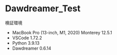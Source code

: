 # Dawdreamer_Test

検証環境

* MacBook Pro (13-inch, M1, 2020) Monterey 12.5.1
* VSCode 1.72.2
* Python 3.9.13
* Dawdreamer 0.6.14
